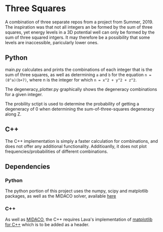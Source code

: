 # Three Squares

A combination of three separate repos from a project from Summer, 2019. The inspiration was that not all integers an be formed by the sum of three squares, yet energy levels in a 3D potential well can only be formed by the sum of three squared intgers. It may therefore be a possibility that some levels are inaccessible, paricularly lower ones.

## Python
main.py calculates and prints the combinations of each integer that is the sum of three squares, as well as determining `a` and `b` for the equation `n = (8^a)(b+7)`, where n is the integer for which `n = x^2 + y^2 + z^2`. 

The degeneracy_plotter.py graphically shows the degeneracy combinations for a given integer.

The probility sctipt is used to determine the probability of getting a degeneracy of 0 when determining the sum-of-three-squares degeneracy along Z.

## C++
The C++ implementation is simply a faster calculation for combinations, and does not offer any additional functionality. Additioanlly, it does not plot frequencies/probabilities of different combinations.

## Dependencies
### Python
The python portion of this project uses the numpy, scipy and matplotlib packages, as well as the MIDACO solver, available [here](http://www.midaco-solver.com/)

### C++
As well as [MIDACO](http://www.midaco-solver.com/), the C++ requires Lava's implementation of [matplotlib for C++](https://github.com/lava/matplotlib-cpp) which is to be added as a header.
